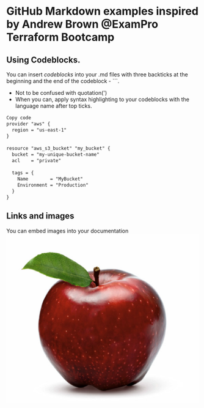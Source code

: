 # GitHub Markdown examples inspired by Andrew Brown @ExamPro Terraform Bootcamp

## Using Codeblocks.

You can insert *codeblocks* into your .md files with three backticks at the beginning and the end of the codeblock - ```. 

- Not to be confused with quotation(')
- When you can, apply syntax highlighting to your codeblocks with the language name after top ticks. 

```hcl
Copy code
provider "aws" {
  region = "us-east-1"
}

resource "aws_s3_bucket" "my_bucket" {
  bucket = "my-unique-bucket-name"
  acl    = "private"

  tags = {
    Name        = "MyBucket"
    Environment = "Production"
  }
}
```
## Links and images
You can embed images into your documentation
<img src="/img/apple.png" />

